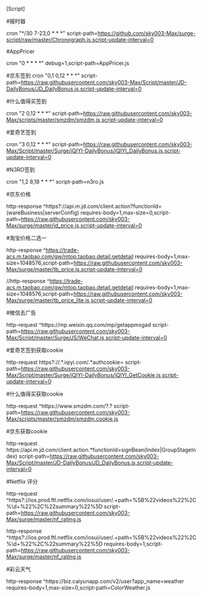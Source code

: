 [Script]

#报时器

cron "*/30 7-23,0 * * *" script-path=https://github.com/sky003-Max/surge-script/raw/master/Chronograph.js,script-update-interval=0

#AppPricer

cron "0 * * * *" debug=1,script-path=AppPricer.js

#京东签到
cron "0,1 0,12 * * *" script-path=https://raw.githubusercontent.com/sky003-Max/Script/master/JD-DailyBonus/JD_DailyBonus.js,script-update-interval=0

#什么值得买签到

cron "2 0,12 * * *" script-path=https://raw.githubusercontent.com/sky003-Max/scripts/master/smzdm/smzdm.js,script-update-interval=0

#爱奇艺签到

cron "3 0,12 * * *" script-path=https://raw.githubusercontent.com/sky003-Max/Script/master/Surge/iQIYI-DailyBonus/iQIYI_DailyBonus.js,script-update-interval=0

#N3RO签到

cron "1,2 8,18  * * *" script-path=n3ro.js

#京东价格

http-response ^https?://api\.m\.jd\.com/client\.action\?functionId=(wareBusiness|serverConfig) requires-body=1,max-size=0,script-path=https://raw.githubusercontent.com/sky003-Max/surge/master/jd_price.js,script-update-interval=0

#淘宝价格二选一

http-response ^https://trade-acs.m.taobao.com/gw/mtop.taobao.detail.getdetail requires-body=1,max-size=1048576,script-path=https://raw.githubusercontent.com/sky003-Max/surge/master/tb_price.js,script-update-interval=0


//http-response ^https://trade-acs.m.taobao.com/gw/mtop.taobao.detail.getdetail requires-body=1,max-size=1048576,script-path=https://raw.githubusercontent.com/sky003-Max/surge/master/tb_price_lite.js,script-update-interval=0

#微信去广告

http-request ^https://mp\.weixin\.qq\.com/mp/getappmsgad script-path=https://raw.githubusercontent.com/sky003-Max/Script/master/Surge/JS/WeChat.js,script-update-interval=0

#爱奇艺签到获取cookie

http-request https?:\/\/.*\.iqiyi\.com\/.*authcookie= script-path=https://raw.githubusercontent.com/sky003-Max/Script/master/Surge/iQIYI-DailyBonus/iQIYI_GetCookie.js,script-update-interval=0

#什么值得买获取cookie

http-request ^https:\/\/www\.smzdm\.com\/?.? script-path=https://raw.githubusercontent.com/sky003-Max/scripts/master/smzdm/smzdm.cookie.js

#京东获取cookie

http-request https:\/\/api\.m\.jd\.com\/client\.action.*functionId=signBean(Index|GroupStageIndex) script-path=https://raw.githubusercontent.com/sky003-Max/Script/master/JD-DailyBonus/JD_DailyBonus.js,script-update-interval=0

#Netflix 评分

http-request ^https?://ios\.prod\.ftl\.netflix\.com/iosui/user/.+path=%5B%22videos%22%2C%\d+%22%2C%22summary%22%5D script-path=https://raw.githubusercontent.com/sky003-Max/surge/master/nf_rating.js

http-response ^https?://ios\.prod\.ftl\.netflix\.com/iosui/user/.+path=%5B%22videos%22%2C%\d+%22%2C%22summary%22%5D requires-body=1,script-path=https://raw.githubusercontent.com/sky003-Max/surge/master/nf_rating.js

#彩云天气

http-response ^https:\/\/biz\.caiyunapp\.com\/v2\/user\?app_name\=weather requires-body=1,max-size=0,script-path=ColorWeather.js



